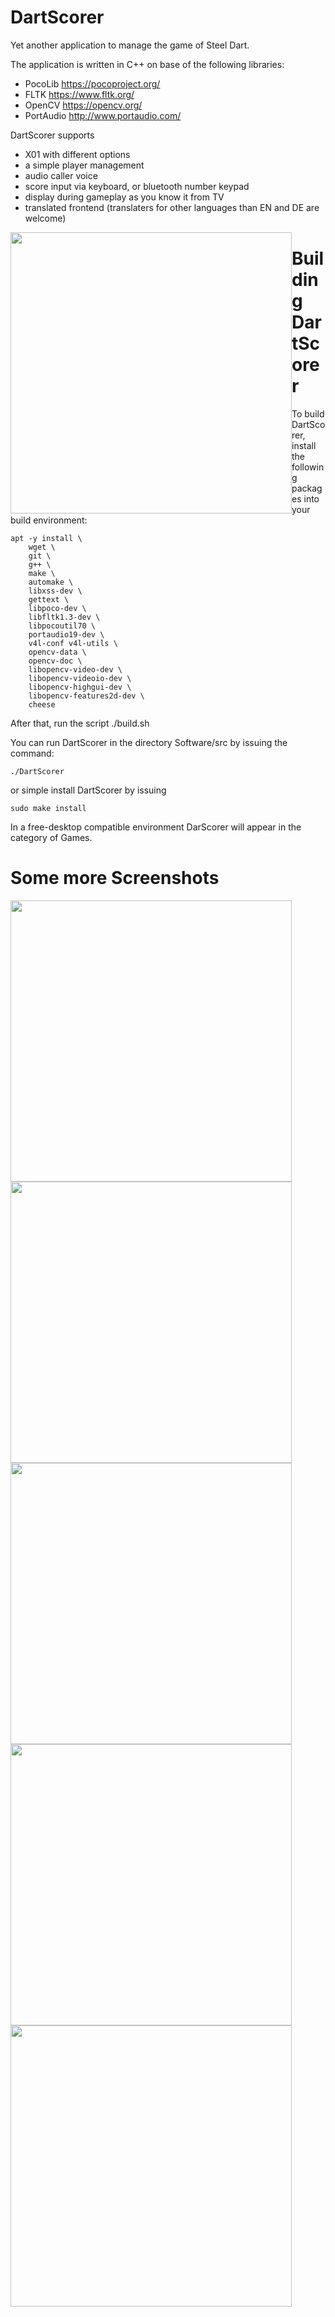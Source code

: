 # DartScorer
Yet another application to manage the game of Steel Dart.

The application is written in C++ on base of the following libraries:

- PocoLib https://pocoproject.org/
- FLTK https://www.fltk.org/
- OpenCV https://opencv.org/
- PortAudio http://www.portaudio.com/

DartScorer supports

- X01 with different options
- a simple player management
- audio caller voice
- score input via keyboard, or bluetooth number keypad
- display during gameplay as you know it from TV
- translated frontend (translaters for other languages than EN and DE are welcome)


<div style="float:left;">
<img src="Ressources/Screenshots/DartScorer-Screenshot-Welcome.png" height="450px">
</div>


# Building DartScorer

To build DartScorer, install the following packages into your
build environment:

```
apt -y install \
	wget \
	git \
	g++ \
	make \
	automake \
	libxss-dev \
	gettext \
	libpoco-dev \
	libfltk1.3-dev \
	libpocoutil70 \
	portaudio19-dev \
	v4l-conf v4l-utils \
	opencv-data \
	opencv-doc \
	libopencv-video-dev \
	libopencv-videoio-dev \
	libopencv-highgui-dev \
	libopencv-features2d-dev \
	cheese
```

After that, run the script ./build.sh

You can run DartScorer in the directory Software/src by issuing the command:

```
./DartScorer
```

or simple install DartScorer by issuing

```
sudo make install
```

In a free-desktop compatible environment DarScorer will appear in the category of Games.


# Some more Screenshots

<div style="float:left;">
<img src="Ressources/Screenshots/DartScorer-Screenshot-ChoosePlayers.png" height="450px">
</div>

<div style="float:left;">
<img src="Ressources/Screenshots/DartScorer-Screenshot-Options.png" height="450px">
</div>

<div style="float:left;">
<img src="Ressources/Screenshots/DartScorer-Screenshot-ChoosePlayers.png" height="450px">
</div>

<div style="float:left;">
<img src="Ressources/Screenshots/DartScorer-Screenshot-Game-X01-Options.png" height="450px">
</div>

<div style="float:left;">
<img src="Ressources/Screenshots/DartScorer-Screenshot-Game-X01-Play.png" height="450px">
</div>
